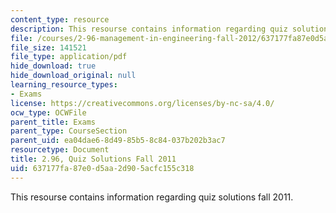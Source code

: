 ```yaml
---
content_type: resource
description: This resourse contains information regarding quiz solutions fall 2011.
file: /courses/2-96-management-in-engineering-fall-2012/637177fa87e0d5aa2d905acfc155c318_MIT2_96F12_quiz11s.pdf
file_size: 141521
file_type: application/pdf
hide_download: true
hide_download_original: null
learning_resource_types:
- Exams
license: https://creativecommons.org/licenses/by-nc-sa/4.0/
ocw_type: OCWFile
parent_title: Exams
parent_type: CourseSection
parent_uid: ea04dae6-8d49-85b5-8c84-037b202b3ac7
resourcetype: Document
title: 2.96, Quiz Solutions Fall 2011
uid: 637177fa-87e0-d5aa-2d90-5acfc155c318
---
```

This resourse contains information regarding quiz solutions fall 2011.